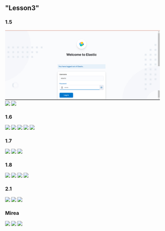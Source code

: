 ## "Lesson3"

### 1.5

![Image alt](https://github.com/vikulek/SAIZOND/blob/main/lab3/screens/elastic1.jpg)
![](scr/151.jpg)
![](scr/152.jpg)

### 1.6

![](scr/161.jpg)
![](scr/162.jpg)
![](scr/163.jpg)
![](scr/164.jpg)
![](scr/165.jpg)

### 1.7

![](scr/171.jpg)
![](scr/172.jpg)
![](scr/173.jpg)

### 1.8

![](scr/181.jpg)
![](scr/182.jpg)
![](scr/183.jpg)
![](scr/184.jpg)

### 2.1

![](scr/211.jpg)
![](scr/212.jpg)
![](scr/213.jpg)

### Mirea

![](scr/221.jpg)
![](scr/222.jpg)
![](scr/223.jpg)
